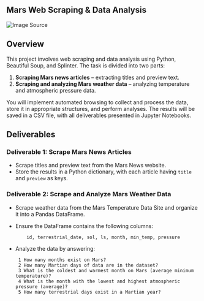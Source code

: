 ## Mars Web Scraping & Data Analysis

![Image Source](https://www.universetoday.com/wp-content/uploads/2013/11/mars.jpg)


## Overview

This project involves web scraping and data analysis using Python, Beautiful Soup, and Splinter. The task is divided into two parts:

1. **Scraping Mars news articles** – extracting titles and preview text.
2. **Scraping and analyzing Mars weather data** – analyzing temperature and atmospheric pressure data.

You will implement automated browsing to collect and process the data, store it in appropriate structures, and perform analyses. The results will be saved in a CSV file, with all deliverables presented in Jupyter Notebooks.

## Deliverables

### Deliverable 1: Scrape Mars News Articles
- Scrape titles and preview text from the Mars News website.
- Store the results in a Python dictionary, with each article having `title` and `preview` as keys.


### Deliverable 2: Scrape and Analyze Mars Weather Data
- Scrape weather data from the Mars Temperature Data Site and organize it into a Pandas DataFrame.
- Ensure the DataFrame contains the following columns:
  
          id, terrestrial_date, sol, ls, month, min_temp, pressure
- Analyze the data by answering:
  
       1 How many months exist on Mars?
       2 How many Martian days of data are in the dataset?
       3 What is the coldest and warmest month on Mars (average minimum temperature)?
       4 What is the month with the lowest and highest atmospheric pressure (average)?
       5 How many terrestrial days exist in a Martian year?

